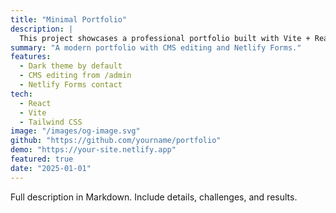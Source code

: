```yaml
---
title: "Minimal Portfolio"
description: |
  This project showcases a professional portfolio built with Vite + React, Tailwind, and Decap CMS.
summary: "A modern portfolio with CMS editing and Netlify Forms."
features:
  - Dark theme by default
  - CMS editing from /admin
  - Netlify Forms contact
tech:
  - React
  - Vite
  - Tailwind CSS
image: "/images/og-image.svg"
github: "https://github.com/yourname/portfolio"
demo: "https://your-site.netlify.app"
featured: true
date: "2025-01-01"
---
```


Full description in Markdown. Include details, challenges, and results.
